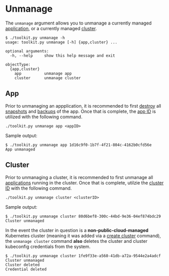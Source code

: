 # Unmanage

The `unmanage` argument allows you to unmanage a currently managed [application](#app), or a currently managed [cluster](#cluster).

```text
$ ./toolkit.py unmanage -h
usage: toolkit.py unmanage [-h] {app,cluster} ...

optional arguments:
  -h, --help     show this help message and exit

objectType:
  {app,cluster}
    app          unmanage app
    cluster      unmanage cluster
```

## App

Prior to unmanaging an appplication, it is recommended to first [destroy](../destroy/README.md) all [snapshots](../destroy/README.md#snapshot) and [backups](../destroy/README.md#backup) of the app.  Once that is complete, the [app ID](../list/README.md#apps) is utilized with the following command.

```text
./toolkit.py unmanage app <appID>
```

Sample output:

```text
$ ./toolkit.py unmanage app 1d16c9f0-1b7f-4f21-804c-4162b0cfd56e
App unmanaged
```

## Cluster

Prior to unmanaging a cluster, it is recommended to first unmanage all [applications](#app) running in the cluster.  Once that is complete, utilzie the [cluster ID](../list/README.md#clusters) with the following command.

```text
./toolkit.py unmanage cluster <clusterID>
```

Sample output:

```text
$ ./toolkit.py unmanage cluster 80d6bef8-300c-44bd-9e36-04ef874bdc29
Cluster unmanaged
```

In the event the cluster in question is a **non-public-cloud-managed** Kubernetes cluster (meaning it was added via a [create cluster](../create/README.md#cluster) command), the `unmanage cluster` command **also** deletes the cluster and cluster kubeconfig credentials from the system.

```text
$ ./toolkit.py unmanage cluster 1fe9f33e-a560-41db-a72a-9544e2a4adcf
Cluster unmanaged
Cluster deleted
Credential deleted
```
